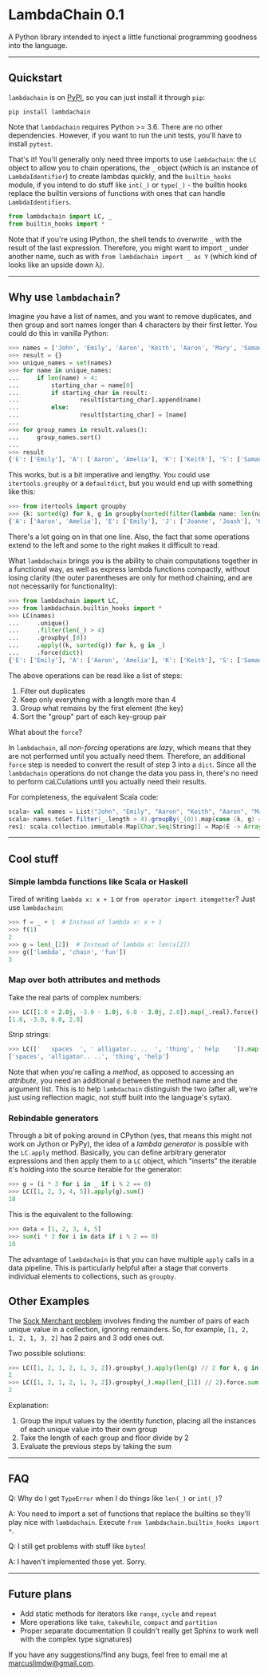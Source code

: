 
<h1>LambdaChain 0.1</h1>

A Python library intended to inject a little functional programming goodness into the language.

---

## Quickstart

`lambdachain` is on [PyPI](https://pypi.org/), so you can just install it through `pip`:

`pip install lambdachain`

Note that `lambdachain` requires Python >= 3.6. There are no other dependencies. However, if you want to run the unit tests, you'll have to install `pytest`.

That's it! You'll generally only need three imports to use `lambdachain`: the `LC` object to allow you to chain operations, the `_` object (which is an instance of `LambdaIdentifier`) to create lambdas quickly, and the `builtin_hooks` module, if you intend to do stuff like `int(_)` or `type(_)` - the builtin hooks replace the builtin versions of functions with ones that can handle `LambdaIdentifiers`.

```python
from lambdachain import LC, _
from builtin_hooks import *
```

Note that if you're using IPython, the shell tends to overwrite `_` with the result of the last expression. Therefore, you might want to import `_` under another name, such as with `from lambdachain import _ as Y` (which kind of looks like an upside down λ).

---

## Why use `lambdachain`?

Imagine you have a list of names, and you want to remove duplicates, and then group and sort names longer than 4 characters by their first letter. You could do this in vanilla Python:

```python
>>> names = ['John', 'Emily', 'Aaron', 'Keith', 'Aaron', 'Mary', 'Samantha', 'John', 'Aaron', 'Luke', 'Joash', 'Joanne', 'Sean', 'Ken', 'Amelia', 'Joanne', 'Melissa', 'Emily']
>>> result = {}
>>> unique_names = set(names)
>>> for name in unique_names:
...     if len(name) > 4:
...         starting_char = name[0]
...         if starting_char in result:
...                 result[starting_char].append(name)
...         else:
...                 result[starting_char] = [name]
...
>>> for group_names in result.values():
...     group_names.sort()
...
>>> result
{'E': ['Emily'], 'A': ['Aaron', 'Amelia'], 'K': ['Keith'], 'S': ['Samantha'], 'J': ['Joanne', 'Joash'], 'M': ['Melissa']}
```

This works, but is a bit imperative and lengthy. You could use `itertools.groupby` or a `defaultdict`, but you would end up with something like this:

```python
>>> from itertools import groupby
>>> {k: sorted(g) for k, g in groupby(sorted(filter(lambda name: len(name) > 4, set(names)), key=lambda name: name[0]), key=lambda name: name[0])}
{'A': ['Aaron', 'Amelia'], 'E': ['Emily'], 'J': ['Joanne', 'Joash'], 'K': ['Keith'], 'M': ['Melissa'], 'S': ['Samantha']}
```

There's a lot going on in that one line. Also, the fact that some operations extend to the left and some to the right makes it difficult to read.

What `lambdachain` brings you is the ability to chain computations together in a functional way, as well as express lambda functions compactly, without losing clarity (the outer parentheses are only for method chaining, and are not necessarily for functionality):

```python
>>> from lambdachain import LC, _
>>> from lambdachain.builtin_hooks import *
>>> LC(names)
...     .unique()
...     .filter(len(_) > 4)
...     .groupby(_[0])
...     .apply((k, sorted(g)) for k, g in _)
...     .force(dict))
{'E': ['Emily'], 'A': ['Aaron', 'Amelia'], 'K': ['Keith'], 'S': ['Samantha'], 'J': ['Joanne', 'Joash'], 'M': ['Melissa']}
```

The above operations can be read like a list of steps:

1. Filter out duplicates
2. Keep only everything with a length more than 4
3. Group what remains by the first element (the key)
4. Sort the "group" part of each key-group pair

What about the `force`?

In `lambdachain`, all *non-forcing* operations are *lazy*, which means that they are not performed until you actually need them. Therefore, an additional `force` step is needed to convert the result of step 3 into a `dict`. Since all the `lambdachain` operations do not change the data you pass in, there's no need to perform caLCulations until you actually need their results.

For completeness, the equivalent Scala code:

```scala
scala> val names = List("John", "Emily", "Aaron", "Keith", "Aaron", "Mary", "Samantha", "John", "Aaron", "Luke", "Joash", "Joanne", "Sean", "Ken", "Amelia", "Joanne", "Melissa", "Emily")
scala> names.toSet.filter(_.length > 4).groupBy(_(0)).map{case (k, g) => (k, g.toSeq.sorted)}.toMap
res1: scala.collection.immutable.Map[Char,Seq[String]] = Map(E -> ArrayBuffer(Emily), J -> ArrayBuffer(Joanne, Joash), A -> ArrayBuffer(Aaron, Amelia), M -> ArrayBuffer(Melissa), K -> ArrayBuffer(Keith), S -> ArrayBuffer(Samantha))
```

---

## Cool stuff

### Simple lambda functions like Scala or Haskell

Tired of writing `lambda x: x + 1` or `from operator import itemgetter`? Just use `lambdachain`:

```python
>>> f = _ + 1  # Instead of lambda x: x + 1
>>> f(1)
2
>>> g = len(_[2])  # Instead of lambda x: len(x[2])
>>> g(['lambda', 'chain', 'fun'])
3
```

### Map over both attributes and methods

Take the real parts of complex numbers:

```python
>>> LC([1.0 + 2.0j, -3.0 - 1.0j, 6.0 - 3.0j, 2.0]).map(_.real).force()
[1.0, -3.0, 6.0, 2.0]
```

Strip strings:

```python
>>> LC(['   spaces  ', ' alligator.. ..  ', 'thing', ' help    ']).map(_.strip @ ()).force()
['spaces', 'alligator.. ..', 'thing', 'help']
```

Note that when you're calling a *method*, as opposed to accessing an *attribute*, you need an additional `@` between the method name and the argument list. This is to help `lambdachain` distinguish the two (after all, we're just using reflection magic, not stuff built into the language's sytax).

### Rebindable generators

Through a bit of poking around in CPython (yes, that means this might not work on Jython or PyPy), the idea of a *lambda generator* is possible with the `LC.apply` method. Basically, you can define arbitrary generator expressions and then apply them to a `LC` object, which "inserts" the iterable it's holding into the source iterable for the generator:

```python
>>> g = (i * 3 for i in _ if i % 2 == 0)
>>> LC([1, 2, 3, 4, 5]).apply(g).sum()
18
```

This is the equivalent to the following:

```python
>>> data = [1, 2, 3, 4, 5]
>>> sum(i * 3 for i in data if i % 2 == 0)
18
```

The advantage of `lambdachain` is that you can have multiple `apply` calls in a data pipeline. This is particularly helpful after a stage that converts individual elements to collections, such as `groupby`. 

## Other Examples

The [Sock Merchant problem](https://www.hackerrank.com/challenges/sock-merchant/problem) involves finding the number of pairs of each unique value in a collection, ignoring remainders. So, for example, `[1, 2, 1, 2, 1, 3, 2]` has 2 pairs and 3 odd ones out.

Two possible solutions:

```python
>>> LC([1, 2, 1, 2, 1, 3, 2]).groupby(_).apply(len(g) // 2 for k, g in _).force.sum()
2
>>> LC([1, 2, 1, 2, 1, 3, 2]).groupby(_).map(len(_[1]) // 2).force.sum()
2
```

Explanation:

1. Group the input values by the identity function, placing all the instances of each unique value into their own group
2. Take the length of each group and floor divide by 2
3. Evaluate the previous steps by taking the sum

---

## FAQ

Q: Why do I get `TypeError` when I do things like `len(_)` or `int(_)`?

A: You need to import a set of functions that replace the builtins so they'll play nice with `lambdachain`. Execute `from lambdachain.builtin_hooks import *`.

Q: I still get problems with stuff like `bytes`!

A: I haven't implemented those yet. Sorry.

---

## Future plans

* Add static methods for iterators like `range`, `cycle` and `repeat`
* More operations like `take`, `takewhile`, `compact` and `partition`
* Proper separate documentation (I couldn't really get Sphinx to work well with the complex type signatures)

If you have any suggestions/find any bugs, feel free to email me at marcuslimdw@gmail.com.

